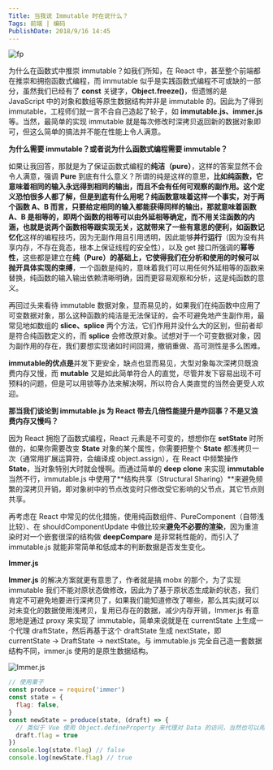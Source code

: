 ```yaml
---
Title: 当我说 Immutable 时在说什么？ 
Tags: 前端 | 编码
PublishDate: 2018/9/16 14:45
---
```


![fp](http://wx1.sinaimg.cn/large/007113CZgy1fvbdu2m0dnj30lc0aa3yq.jpg)

为什么在函数式中推崇 immutable？如我们所知，在 React 中，甚至整个前端都在推崇和拥抱函数式编程，而 immutable 似乎是实践函数式编程不可或缺的一部分，虽然我们已经有了 **const** 关键字，**Object.freeze()**，但遗憾的是 JavaScript 中的对象和数组等原生数据结构并非是 immutable 的。因此为了得到 immutable，工程师们就一言不合自己造起了轮子，如 **immutable.js、immer.js** 等。当然，最简单的实现 immutable 就是每次修改时深拷贝返回新的数据对象即可，但这么简单的搞法并不能在性能上令人满意。

**为什么需要 immutable？或者说为什么函数式编程需要 immutable？**

如果让我回答，那就是为了保证函数式编程的**纯洁（pure）**，这样的答案显然不会令人满意，强调 **Pure** 到底有什么意义？所谓的纯是这样的意思，**比如纯函数，它意味着相同的输入永远得到相同的输出，而且不会有任何可观察的副作用。**这个定义恐怕很多人都了解，但是到底有什么用呢？纯函数意味着这样一个事实，对于两个函数 A、B 而言，只要给定相同的输入都能获得同样的输出，那就意味着函数 A、B 是相等的，即两个函数的相等可以由外延相等确定，而不用关注函数的内涵，也就是说两个函数相等跟实现无关，这就带来了一些有意思的便利，如**函数记忆化**这样的编程技巧，因为无副作用且引用透明，因此能够**并行运行**（因为没有共享内存，不存在竟态，根本上保证线程的安全性），以及 get 接口所强调的**幂等性**，这些都是建立在**纯（Pure）**的基础上，它使得我们在分析和使用的时候**可以抛开具体实现的束缚**，一个函数是纯的，意味着我们可以用任何外延相等的函数来替换，纯函数的输入输出依赖清晰明确，因而更容易观察和分析，这是纯函数的意义。

再回过头来看待 immutable 数据对象，显而易见的，如果我们在纯函数中应用了可变数据对象，那么这种函数的纯洁是无法保证的，会不可避免地产生副作用，最常见地如数组的 **slice、splice** 两个方法，它们作用并没什么大的区别，但前者却是符合纯函数定义的，而 **splice** 会修改原对象。试想对于一个可变数据对象，因为副作用的存在，我们要想实现诸如时间回溯，撤销重做、高可测性是多么困难。

**immutable的优点是**并发下更安全，缺点也显而易见，大型对象每次深拷贝既浪费内存又慢，而 **mutable** 又是如此简单符合人的直觉，尽管并发下容易出现不可预料的问题，但是可以用锁等办法来解决啊，所以符合人类直觉的当然会更受人欢迎。

**那当我们谈论到 immutable.js 为 React 带去几倍性能提升是咋回事？不是又浪费内存又慢吗？** 

因为 React 拥抱了函数式编程，React 元素是不可变的，想想你在 **setState** 时所做的，如果你需要改变 **State** 对象的某个属性，你需要把整个 **State** 都浅拷贝一次（通常用扩展运算符，会编译成 object.assign），在 React 中频繁操作 **State**，当对象特别大时就会慢啊。而通过简单的 **deep clone** 来实现 **immutable** 当然不行，immutable.js 中使用了**结构共享（Structural Sharing）**来避免频繁的深拷贝开销，即对象树中的节点改变时只修改受它影响的父节点，其它节点则共享。

再考虑在 React 中常见的优化措施，使用纯函数组件、PureComponent（自带浅比较）、在 shouldComponentUpdate 中做比较来**避免不必要的渲染**，因为重渲染时对一个嵌套很深的结构做 **deepCompare** 是非常耗性能的，而引入了 immutable.js 就能非常简单和低成本的判断数据是否发生变化。

**Immer.js**

**Immer.js** 的解决方案就更有意思了，作者就是搞 mobx 的那个，为了实现 immutable 我们不能对原状态做修改，因此为了基于原状态生成新的状态，我们肯定不可避免地要进行深拷贝了，如果我们能知道修改了哪些，那么其实j就可以对未变化的数据使用浅拷贝，复用已存在的数据，减少内存开销，Immer.js 有意思地是通过 proxy 来实现了 immutable，简单来说就是在 currentState 上生成一个代理 draftState，然后再基于这个 draftState 生成 nextState，即 currentState -> DraftState -> nextState。与 immutable.js 完全自己造一套数据结构不同，immer.js 使用的是原生数据结构。

![Immer.js](https://github.com/mweststrate/immer/raw/master/images/hd/immer.png)

```javascript
// 使用栗子
const produce = require('immer')
const state = {
  flag: false,
}
const newState = produce(state, (draft) => {
  // 类似于 Vue 使用 Object.defineProperty 来代理对 Data 的访问，当然也可以用 Proxy 
  draft.flag = true
})
console.log(state.flag) // false
console.log(newState.flag) // true
```